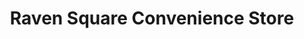 ---
title: "Raven Square Convenience Store"
url: /alton/raven-square-convenience-store/
shop: convenience
---
